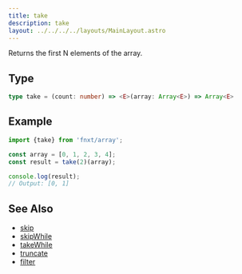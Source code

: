 ```yaml
---
title: take
description: take
layout: ../../../../layouts/MainLayout.astro
---
```


Returns the first N elements of the array.

## Type

```ts
type take = (count: number) => <E>(array: Array<E>) => Array<E>
```

## Example

```ts
import {take} from 'fnxt/array';

const array = [0, 1, 2, 3, 4];
const result = take(2)(array);

console.log(result);
// Output: [0, 1]
```

## See Also
- [skip](./skip)
- [skipWhile](./skipWhile)
- [takeWhile](./takeWhile)
- [truncate](./truncate)
- [filter](./filter)